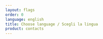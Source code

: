 ```yaml
---
layout: flags
order: 0
language: english
title: Choose language / Scegli la lingua
product: contacts
---
```

